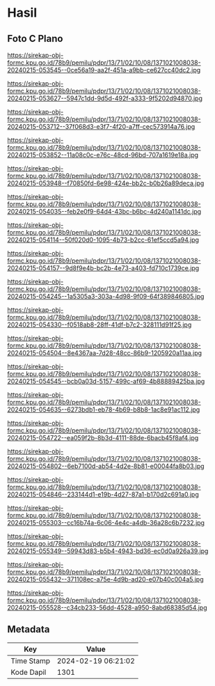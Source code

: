# Hasil

## Foto C Plano

https://sirekap-obj-formc.kpu.go.id/78b9/pemilu/pdpr/13/71/02/10/08/1371021008038-20240215-053545--0ce56a19-aa2f-451a-a9bb-ce627cc40dc2.jpg

https://sirekap-obj-formc.kpu.go.id/78b9/pemilu/pdpr/13/71/02/10/08/1371021008038-20240215-053627--5947c1dd-9d5d-492f-a333-9f5202d94870.jpg

https://sirekap-obj-formc.kpu.go.id/78b9/pemilu/pdpr/13/71/02/10/08/1371021008038-20240215-053712--37f068d3-e3f7-4f20-a7ff-cec573914a76.jpg

https://sirekap-obj-formc.kpu.go.id/78b9/pemilu/pdpr/13/71/02/10/08/1371021008038-20240215-053852--11a08c0c-e76c-48cd-96bd-707a1619e18a.jpg

https://sirekap-obj-formc.kpu.go.id/78b9/pemilu/pdpr/13/71/02/10/08/1371021008038-20240215-053948--f70850fd-6e98-424e-bb2c-b0b26a89deca.jpg

https://sirekap-obj-formc.kpu.go.id/78b9/pemilu/pdpr/13/71/02/10/08/1371021008038-20240215-054035--feb2e0f9-64d4-43bc-b6bc-4d240a1141dc.jpg

https://sirekap-obj-formc.kpu.go.id/78b9/pemilu/pdpr/13/71/02/10/08/1371021008038-20240215-054114--50f020d0-1095-4b73-b2cc-61ef5ccd5a94.jpg

https://sirekap-obj-formc.kpu.go.id/78b9/pemilu/pdpr/13/71/02/10/08/1371021008038-20240215-054157--9d8f9e4b-bc2b-4e73-a403-fd710c1739ce.jpg

https://sirekap-obj-formc.kpu.go.id/78b9/pemilu/pdpr/13/71/02/10/08/1371021008038-20240215-054245--1a5305a3-303a-4d98-9f09-64f389846805.jpg

https://sirekap-obj-formc.kpu.go.id/78b9/pemilu/pdpr/13/71/02/10/08/1371021008038-20240215-054330--f0518ab8-28ff-41df-b7c2-328111d91f25.jpg

https://sirekap-obj-formc.kpu.go.id/78b9/pemilu/pdpr/13/71/02/10/08/1371021008038-20240215-054504--8e4367aa-7d28-48cc-86b9-1205920a11aa.jpg

https://sirekap-obj-formc.kpu.go.id/78b9/pemilu/pdpr/13/71/02/10/08/1371021008038-20240215-054545--bcb0a03d-5157-499c-af69-4b88889425ba.jpg

https://sirekap-obj-formc.kpu.go.id/78b9/pemilu/pdpr/13/71/02/10/08/1371021008038-20240215-054635--6273bdb1-eb78-4b69-b8b8-1ac8e91ac112.jpg

https://sirekap-obj-formc.kpu.go.id/78b9/pemilu/pdpr/13/71/02/10/08/1371021008038-20240215-054722--ea059f2b-8b3d-4111-88de-6bacb45f8af4.jpg

https://sirekap-obj-formc.kpu.go.id/78b9/pemilu/pdpr/13/71/02/10/08/1371021008038-20240215-054802--6eb7100d-ab54-4d2e-8b81-e00044fa8b03.jpg

https://sirekap-obj-formc.kpu.go.id/78b9/pemilu/pdpr/13/71/02/10/08/1371021008038-20240215-054846--233144d1-e19b-4d27-87a1-b170d2c691a0.jpg

https://sirekap-obj-formc.kpu.go.id/78b9/pemilu/pdpr/13/71/02/10/08/1371021008038-20240215-055303--cc16b74a-6c06-4e4c-a4db-36a28c6b7232.jpg

https://sirekap-obj-formc.kpu.go.id/78b9/pemilu/pdpr/13/71/02/10/08/1371021008038-20240215-055349--59943d83-b5b4-4943-bd36-ec0d0a926a39.jpg

https://sirekap-obj-formc.kpu.go.id/78b9/pemilu/pdpr/13/71/02/10/08/1371021008038-20240215-055432--371108ec-a75e-4d9b-ad20-e07b40c004a5.jpg

https://sirekap-obj-formc.kpu.go.id/78b9/pemilu/pdpr/13/71/02/10/08/1371021008038-20240215-055528--c34cb233-56dd-4528-a950-8abd68385d54.jpg


## Metadata

| Key        | Value               |
| ---------- | ------------------- |
| Time Stamp | 2024-02-19 06:21:02 |
| Kode Dapil | 1301                |



